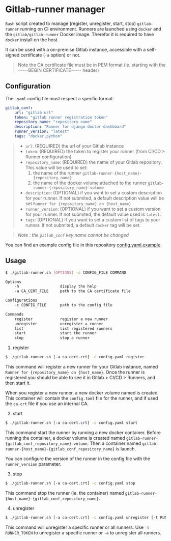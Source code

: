 # Gitlab-runner manager

`Bash` script created to manage (register, unregister, start, stop) `gitlab-runner` running on CI environment. Runners are launched using `docker` and the `gitlab/gitlab-runner` Docker image. Therefor it is required to have `docker` install on the host.

It can be used with a on-premise Gitlab instance, accessible with a self-signed certificate (`-a` option) or not.

> Note the CA certificate file must be in PEM format (ie. starting with the -----BEGIN CERTIFICATE----- header)

## Configuration

The `.yaml` config file must respect a specfic format:

```yaml
gitlab_conf:
    url: "gitlab url"
    token: "gitlab runner registration token"
    repository_name: "repository name"
    description: "Runner for django-doctor-dashboard"
    runner_version: "latest"
    tags: "docker,python"
```

> - `url`: (REQUIRED) the url of your Gitlab instance
> - `token`: (REQUIRED) the token to register your runner (from CI/CD > Runner configuration)
> - `repository_name`: (REQUIRED) the name of your Gitlab repository. This value will be used to set:
>   1. the name of the runner `gitlab-runner-{host_name}-{repository_name}`
>   2. the name of the docker volume attached to the runner `gitlab-runner-{repository_name}-volume`
> - `description`: (OPTIONAL) if you want to set a custom description for your runner. If not submited, a default description value will be set `Runner for {repository_name} on {host_name}`
> - `runner_version`: (OPTIONAL) if you want to set a custom version for your runner. If not submited, the default value used is `latest`.
> - `tags`: (OPTIONAL) if you want to set a custom list of tags to your runner. If not submited, a default `docker` tag will be set.


> _Note : the `gitlab_conf` key name cannot be changed_

You can find an example config file in this repository [config.yaml.example](config.yaml.example).

## Usage

```bash
$ ./gitlab-runner.sh [OPTIONS] -c CONFIG_FILE COMMAND

Options
    -h                  display the help
    -a CA_CERT_FILE     path to the CA certificate file

Configurations
    -c CONFIG_FILE      path to the config file

Commands
    register            register a new runner
    unregister          unregister a runner
    list                list registered runners
    start               start the runner
    stop                stop a runner
```

1. register

```bash
$ ./gitlab-runner.sh [-a ca-cert.crt] -c config.yaml register
```

This command will register a new runner for your Gitlab instance, named `Runner for {repository_name} on {host_name}`. Once the runner is registered you should be able to see it in Gitlab > CI/CD > Runners, and then start it.

When you register a new runner, a new docker volume named  is created. This container will contain the `config.toml` file for the runner, and if used the `ca.crt` file if you use an internal CA.

2. start

```bash
$ ./gitlab-runner.sh [-a ca-cert.crt] -c config.yaml start
```

This command start the runner by running a new docker container. Before running the container, a docker volume is created named `gitlab-runner-{gitlab_conf_repository_name}-volume`. Then a container named `gitlab-runner-{host_name}-{gitlab_conf_repository_name}` is launch.

You can configure the version of the runner in the config file with the `runner_version` parameter.

3. stop

```bash
$ ./gitlab-runner.sh [-a ca-cert.crt] -c config.yaml stop
```

This command stop the runner (ie. the container) named `gitlab-runner-{host_name}-{gitlab_conf_repository_name}`.

4. unregister

```bash
$ ./gitlab-runner.sh [-a ca-cert.crt] -c config.yaml unregister [-t RUNNER_TOKEN|-a]
```

This command will unregister a specific runner or all runners. Use `-t RUNNER_TOKEN` to unregister a specific runner or `-a` to unregister all runners.
